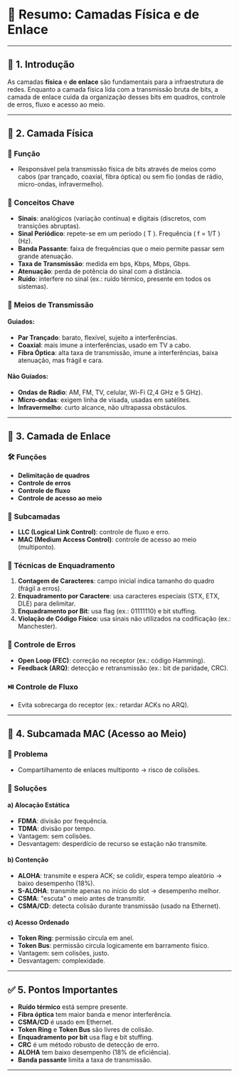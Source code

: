 
# 📘 Resumo: Camadas Física e de Enlace

---

## 📌 1. Introdução

As camadas **física** e **de enlace** são fundamentais para a infraestrutura de redes. Enquanto a camada física lida com a transmissão bruta de bits, a camada de enlace cuida da organização desses bits em quadros, controle de erros, fluxo e acesso ao meio.

---

## 🔌 2. Camada Física

### 📡 Função
- Responsável pela transmissão física de bits através de meios como cabos (par trançado, coaxial, fibra óptica) ou sem fio (ondas de rádio, micro-ondas, infravermelho).

### 🧠 Conceitos Chave
- **Sinais**: analógicos (variação contínua) e digitais (discretos, com transições abruptas).
- **Sinal Periódico**: repete-se em um período \( T \). Frequência \( f = 1/T \) (Hz).
- **Banda Passante**: faixa de frequências que o meio permite passar sem grande atenuação.
- **Taxa de Transmissão**: medida em bps, Kbps, Mbps, Gbps.
- **Atenuação**: perda de potência do sinal com a distância.
- **Ruído**: interfere no sinal (ex.: ruído térmico, presente em todos os sistemas).

### 📶 Meios de Transmissão
#### Guiados:
- **Par Trançado**: barato, flexível, sujeito a interferências.
- **Coaxial**: mais imune a interferências, usado em TV a cabo.
- **Fibra Óptica**: alta taxa de transmissão, imune a interferências, baixa atenuação, mas frágil e cara.

#### Não Guiados:
- **Ondas de Rádio**: AM, FM, TV, celular, Wi-Fi (2,4 GHz e 5 GHz).
- **Micro-ondas**: exigem linha de visada, usadas em satélites.
- **Infravermelho**: curto alcance, não ultrapassa obstáculos.

---

## 🔗 3. Camada de Enlace

### 🛠️ Funções
- **Delimitação de quadros**
- **Controle de erros**
- **Controle de fluxo**
- **Controle de acesso ao meio**

### 🧩 Subcamadas
- **LLC (Logical Link Control)**: controle de fluxo e erro.
- **MAC (Medium Access Control)**: controle de acesso ao meio (multiponto).

### 🧷 Técnicas de Enquadramento
1. **Contagem de Caracteres**: campo inicial indica tamanho do quadro (frágil a erros).
2. **Enquadramento por Caractere**: usa caracteres especiais (STX, ETX, DLE) para delimitar.
3. **Enquadramento por Bit**: usa flag (ex.: 01111110) e bit stuffing.
4. **Violação de Código Físico**: usa sinais não utilizados na codificação (ex.: Manchester).

### 🔁 Controle de Erros
- **Open Loop (FEC)**: correção no receptor (ex.: código Hamming).
- **Feedback (ARQ)**: detecção e retransmissão (ex.: bit de paridade, CRC).

### ⏯️ Controle de Fluxo
- Evita sobrecarga do receptor (ex.: retardar ACKs no ARQ).

---

## 📡 4. Subcamada MAC (Acesso ao Meio)

### 🎯 Problema
- Compartilhamento de enlaces multiponto → risco de colisões.

### 🧩 Soluções
#### a) Alocação Estática
- **FDMA**: divisão por frequência.
- **TDMA**: divisão por tempo.
- Vantagem: sem colisões.
- Desvantagem: desperdício de recurso se estação não transmite.

#### b) Contenção
- **ALOHA**: transmite e espera ACK; se colidir, espera tempo aleatório → baixo desempenho (18%).
- **S-ALOHA**: transmite apenas no início do slot → desempenho melhor.
- **CSMA**: "escuta" o meio antes de transmitir.
- **CSMA/CD**: detecta colisão durante transmissão (usado na Ethernet).

#### c) Acesso Ordenado
- **Token Ring**: permissão circula em anel.
- **Token Bus**: permissão circula logicamente em barramento físico.
- Vantagem: sem colisões, justo.
- Desvantagem: complexidade.

---

## ✅ 5. Pontos Importantes

- **Ruído térmico** está sempre presente.
- **Fibra óptica** tem maior banda e menor interferência.
- **CSMA/CD** é usado em Ethernet.
- **Token Ring** e **Token Bus** são livres de colisão.
- **Enquadramento por bit** usa flag e bit stuffing.
- **CRC** é um método robusto de detecção de erro.
- **ALOHA** tem baixo desempenho (18% de eficiência).
- **Banda passante** limita a taxa de transmissão.

---
